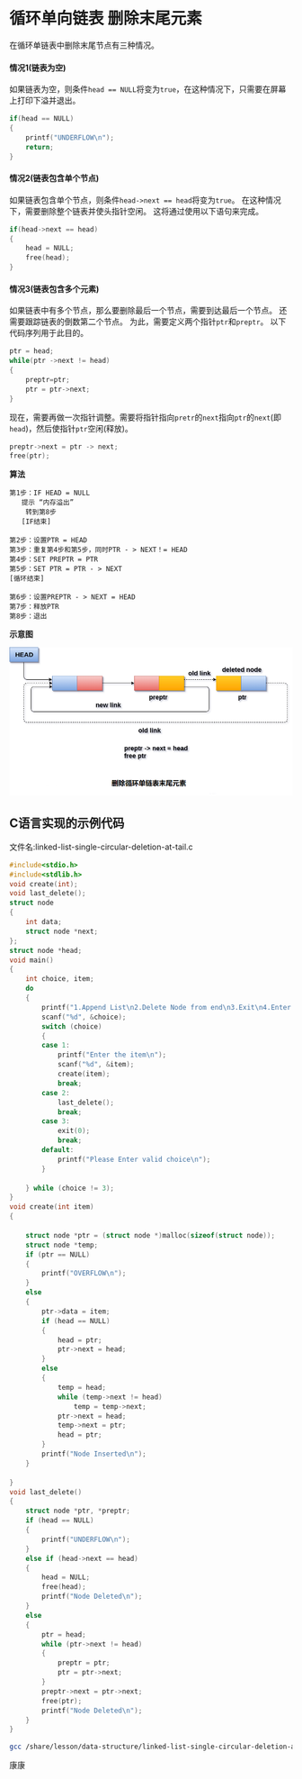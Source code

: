 # 循环单向链表 删除末尾元素

在循环单链表中删除末尾节点有三种情况。

#### 情况1(链表为空)

如果链表为空，则条件`head == NULL`将变为`true`，在这种情况下，只需要在屏幕上打印下溢并退出。

```c
if(head == NULL)  
{  
    printf("UNDERFLOW\n");    
    return;   
}
```

#### 情况2(链表包含单个节点)

如果链表包含单个节点，则条件`head->next == head`将变为`true`。 在这种情况下，需要删除整个链表并使头指针空闲。 这将通过使用以下语句来完成。

```c
if(head->next == head)  
{  
    head = NULL;  
    free(head);  
}
```

#### 情况3(链表包含多个元素)

如果链表中有多个节点，那么要删除最后一个节点，需要到达最后一个节点。 还需要跟踪链表的倒数第二个节点。 为此，需要定义两个指针`ptr`和`preptr`。 以下代码序列用于此目的。

```c
ptr = head;  
while(ptr ->next != head)  
{  
    preptr=ptr;  
    ptr = ptr->next;  
}
```

现在，需要再做一次指针调整。需要将指针指向`pretr`的`next`指向`ptr`的`next`(即`head`)，然后使指针`ptr`空闲(释放)。

```c
preptr->next = ptr -> next;  
free(ptr);
```

**算法**

```
第1步：IF HEAD = NULL
   提示 “内存溢出”
    转到第8步
   [IF结束]

第2步：设置PTR = HEAD
第3步：重复第4步和第5步，同时PTR - > NEXT！= HEAD
第4步：SET PREPTR = PTR
第5步：SET PTR = PTR - > NEXT
[循环结束]

第6步：设置PREPTR - > NEXT = HEAD
第7步：释放PTR
第8步：退出
```

**示意图**

![img](./images/linked-list-single-circular-deletion-at-tail.png)

## C语言实现的示例代码

文件名:linked-list-single-circular-deletion-at-tail.c

```c
#include<stdio.h>  
#include<stdlib.h>  
void create(int);
void last_delete();
struct node
{
    int data;
    struct node *next;
};
struct node *head;
void main()
{
    int choice, item;
    do
    {
        printf("1.Append List\n2.Delete Node from end\n3.Exit\n4.Enter your choice?");
        scanf("%d", &choice);
        switch (choice)
        {
        case 1:
            printf("Enter the item\n");
            scanf("%d", &item);
            create(item);
            break;
        case 2:
            last_delete();
            break;
        case 3:
            exit(0);
            break;
        default:
            printf("Please Enter valid choice\n");
        }

    } while (choice != 3);
}
void create(int item)
{

    struct node *ptr = (struct node *)malloc(sizeof(struct node));
    struct node *temp;
    if (ptr == NULL)
    {
        printf("OVERFLOW\n");
    }
    else
    {
        ptr->data = item;
        if (head == NULL)
        {
            head = ptr;
            ptr->next = head;
        }
        else
        {
            temp = head;
            while (temp->next != head)
                temp = temp->next;
            ptr->next = head;
            temp->next = ptr;
            head = ptr;
        }
        printf("Node Inserted\n");
    }

}
void last_delete()
{
    struct node *ptr, *preptr;
    if (head == NULL)
    {
        printf("UNDERFLOW\n");
    }
    else if (head->next == head)
    {
        head = NULL;
        free(head);
        printf("Node Deleted\n");
    }
    else
    {
        ptr = head;
        while (ptr->next != head)
        {
            preptr = ptr;
            ptr = ptr->next;
        }
        preptr->next = ptr->next;
        free(ptr);
        printf("Node Deleted\n");
    }
}
```

```bash
gcc /share/lesson/data-structure/linked-list-single-circular-deletion-at-tail.c && ./a.out
```

康康